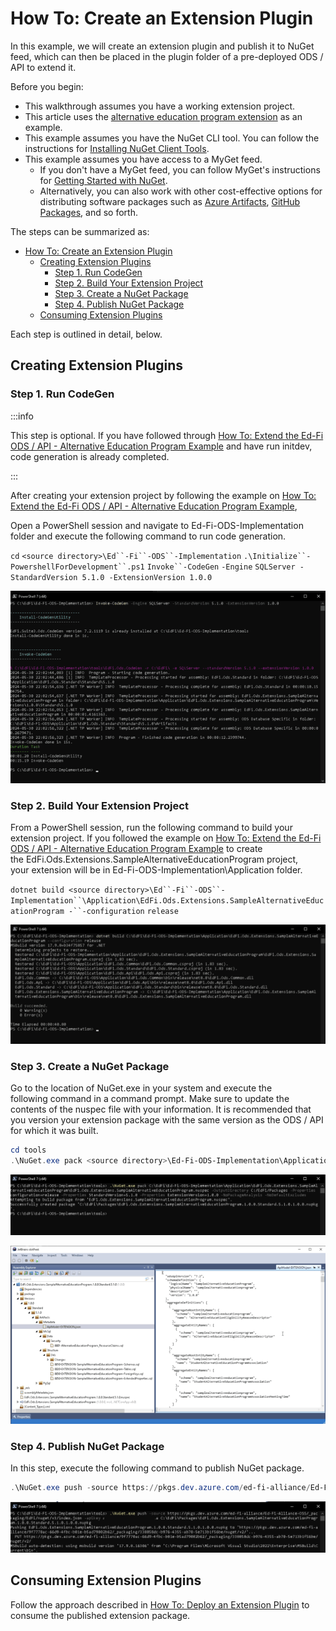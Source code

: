 # How To: Create an Extension Plugin

In this example, we will create an extension plugin and publish it to NuGet
feed, which can then be placed in the plugin folder of a pre-deployed ODS / API
to extend it.

Before you begin:

* This walkthrough assumes you have a working extension project.
* This article uses the [alternative education program
    extension](./how-to-extend-the-ed-fi-ods-api-alternative-education-program-example.md)
    as an example.
* This example assumes you have the NuGet CLI tool. You can follow the
    instructions for [Installing NuGet Client
    Tools](https://docs.microsoft.com/en-us/nuget/install-nuget-client-tools#nugetexe-cli).
* This example assumes you have access to a MyGet feed.
  * If you don't have a MyGet feed, you can follow MyGet's instructions
        for [Getting Started with
        NuGet](https://docs.myget.org/docs/walkthrough/getting-started-with-nuget).
  * Alternatively, you can also work with other cost-effective options for
        distributing software packages such as [Azure
        Artifacts](https://azure.microsoft.com/en-us/pricing/details/devops/azure-devops-services/)​,
        [GitHub Packages](https://github.com/features/packages#pricing), and so
        forth.

The steps can be summarized as:

* [How To: Create an Extension Plugin](#how-to-create-an-extension-plugin)
  * [Creating Extension Plugins](#creating-extension-plugins)
    * [Step 1. Run CodeGen](#step-1run-codegen)
    * [Step 2. Build Your Extension Project](#step-2build-your-extension-project)
    * [Step 3. Create a NuGet Package](#step-3-create-a-nuget-package)
    * [Step 4. Publish NuGet Package](#step-4-publish-nugetpackage)
  * [Consuming Extension Plugins](#consumingextension-plugins)

Each step is outlined in detail, below.

## Creating Extension Plugins

### Step 1. Run CodeGen

:::info

This step is optional. If you have followed through [How To: Extend the Ed-Fi
ODS / API - Alternative Education Program
Example](./how-to-extend-the-ed-fi-ods-api-alternative-education-program-example.md) and
have run initdev, code generation is already completed.

:::

After creating your extension project by following the example on [How To:
Extend the Ed-Fi ODS / API - Alternative Education Program
Example](./how-to-extend-the-ed-fi-ods-api-alternative-education-program-example.md),

Open a PowerShell session and navigate to Ed-Fi-ODS-Implementation folder
and execute the following command to run code generation.

`cd` `<source directory>\Ed``-Fi``-ODS``-Implementation`
`.\Initialize``-PowershellForDevelopment``.ps1`
`Invoke``-CodeGen` `-Engine` `SQLServer -StandardVersion 5.1.0 -ExtensionVersion
1.0.0`

![PowerShell](../img/image2024-5-30_22-5-42.png)

### Step 2. Build Your Extension Project

From a PowerShell session, run the following command to build your extension
project. If you followed the example on [How To: Extend the Ed-Fi ODS / API -
Alternative Education Program
Example](./how-to-extend-the-ed-fi-ods-api-alternative-education-program-example.md) to
create the EdFi.Ods.Extensions.SampleAlternativeEducationProgram project,
your extension will be in Ed-Fi-ODS-Implementation\\Application folder.

`dotnet build <source
directory>\Ed``-Fi``-ODS``-Implementation``\Application\EdFi.Ods.Extensions.SampleAlternativeEducationProgram
-``-configuration` `release`

![Building Extension](../img/image2024-5-30_22-8-5.png)

### Step 3. Create a NuGet Package

Go to the location of NuGet.exe in your system and execute the following command
in a command prompt. Make sure to update the contents of the nuspec file with
your information. It is recommended that you version your extension package with
the same version as the ODS / API for which it was built.

```powershell
cd tools
.\NuGet.exe pack <source directory>\Ed-Fi-ODS-Implementation\Application\EdFi.Ods.Extensions.SampleAlternativeEducationProgram\EdFi.Ods.Extensions.SampleAlternativeEducationProgram.nuspec -OutputDirectory <output directory> -Properties configuration=release -Properties StandardVersion=5.1.0 -Properties ExtensionVersion=1.0.0 -NoPackageAnalysis -NoDefaultExcludes
```

![PowerShell](../img/image2024-5-30_22-11-32.png)

![NuGet](../img/image2024-5-30_22-13-45.png)

### Step 4. Publish NuGet Package

In this step, execute the following command to publish NuGet package.

```powershell
.\NuGet.exe push -source https://pkgs.dev.azure.com/ed-fi-alliance/Ed-Fi-Alliance-OSS/_packaging/EdFi/nuget/v3/index.json -apikey <PAT> <nuget directory>\EdFi.Ods.Extensions.SampleAlternativeEducationProgram.1.0.0.Standard.5.1.0.1.0.0.nupkg
```

![NuGet](../img/image2024-5-30_22-18-44.png)

## Consuming Extension Plugins

Follow the approach described in [How To: Deploy an Extension
Plugin](./how-to-deploy-an-extension-plugin.md) to consume the
published extension package.
